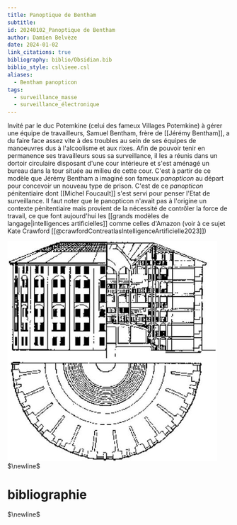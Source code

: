 ```yaml
---
title: Panoptique de Bentham
subtitle: 
id: 20240102_Panoptique de Bentham
author: Damien Belvèze
date: 2024-01-02
link_citations: true
bibliography: biblio/Obsidian.bib
biblio_style: csl\ieee.csl
aliases:
  - Bentham panopticon
tags:
  - surveillance_masse
  - surveillance_électronique
---
```

Invité par le duc Potemkine (celui des fameux Villages Potemkine) à gérer une équipe de travailleurs, Samuel Bentham, frère de [[Jérémy Bentham]], a du faire face assez vite à des troubles au sein de ses équipes de manoeuvres dus à l'alcoolisme et aux rixes. Afin de pouvoir tenir en permanence ses travailleurs sous sa surveillance, il les a réunis dans un dortoir circulaire disposant d'une cour intérieure et s'est aménagé un bureau dans la tour située au milieu de cette cour. C'est à partir de ce modèle que Jérémy Bentham a imaginé son fameux *panopticon* au départ pour concevoir un nouveau type de prison. C'est de ce *panopticon* pénitentiaire dont [[Michel Foucault]] s'est servi pour penser l'Etat de surveillance. 
Il faut noter que le panopticon n'avait pas à l'origine un contexte pénitentiaire mais provient de la nécessité de contrôler la force de travail, ce que font aujourd'hui les [[grands modèles de langage|intelligences artificielles]] comme celles d'Amazon (voir à ce sujet Kate Crawford [[@crawfordContreatlasIntelligenceArtificielle2023]])

![](images/bentham_panopticon.jpg)
$\newline$
# bibliographie
$\newline$






